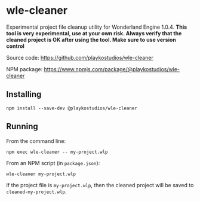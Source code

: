 # wle-cleaner

Experimental project file cleanup utility for Wonderland Engine 1.0.4. **This
tool is very experimental, use at your own risk. Always verify that the cleaned
project is OK after using the tool. Make sure to use version control**

Source code: https://github.com/playkostudios/wle-cleaner

NPM package: https://www.npmjs.com/package/@playkostudios/wle-cleaner

## Installing

```
npm install --save-dev @playkostudios/wle-cleaner
```

## Running

From the command line:
```
npm exec wle-cleaner -- my-project.wlp
```

From an NPM script (in `package.json`):
```
wle-cleaner my-project.wlp
```

If the project file is `my-project.wlp`, then the cleaned project will be saved
to `cleaned-my-project.wlp`.